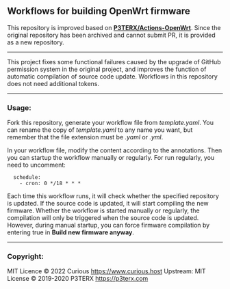 ## Workflows for building OpenWrt firmware

This repository is improved based on **[P3TERX/Actions-OpenWrt](https://github.com/P3TERX/Actions-OpenWrt)**. Since the original repository has been archived and cannot submit PR, it is provided as a new repository.

- - -

This project fixes some functional failures caused by the upgrade of GitHub permission system in the original project, and improves the function of automatic compilation of source code update. Workflows in this repository does not need additional tokens.

- - -

### Usage:

Fork this repository, generate your workflow file from *template.yaml*. You can rename the copy of *template.yaml* to any name you want, but remember that the file extension must be *.yaml* or *.yml*.

In your workflow file, modify the content according to the annotations. 
Then you can startup the workflow manually or regularly. For run regularly, you need to uncomment:
```
  schedule:
    - cron: 0 */18 * * *
``` 
Each time this workflow runs, it will check whether the specified repository is updated. If the source code is updated, it will start compiling the new firmware.
Whether the workflow is started manually or regularly, the compilation will only be triggered when the source code is updated. However, during manual startup, you can force firmware compilation by entering true in **Build new firmware anyway**.

- - -

### Copyright:
MIT Licence © 2022 Curious <https://www.curious.host> 
Upstream: MIT License © 2019-2020 P3TERX <https://p3terx.com>